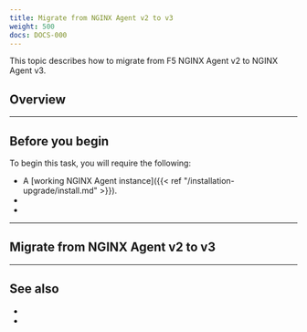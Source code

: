 ```yaml
---
title: Migrate from NGINX Agent v2 to v3
weight: 500
docs: DOCS-000
---
```


This topic describes how to migrate from F5 NGINX Agent v2 to NGINX Agent v3.

[//]: # "These are Markdown comments to guide you through document structure."
[//]: # "Remove them as you go, as well as unnecessary sections for this use case."

## Overview

[//]: # "Write a description which outlines precisely what this page of instructions will accomplish."
[//]: # "This description, like all instructions, should be direct and imperative."
[//]: # "Avoid ambiguous promises such as 'enables functionality': state precisely what it does."

---

## Before you begin

[//]: # "List all of the prerequisites for completing this task."
[//]: # "This might be the first page for a reader, so include a link to installation."

To begin this task, you will require the following:

- A [working NGINX Agent instance]({{< ref "/installation-upgrade/install.md" >}}).
-
-

---

## Migrate from NGINX Agent v2 to v3


---

## See also

[//]: # "Examples of additional topics users might want to read include:"
[//]: # "Relevant reference information, configuration options and more complex use cases."

-
-

